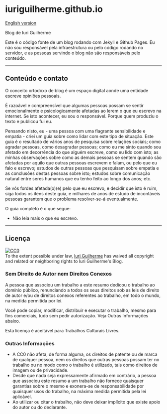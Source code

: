# iuriguilherme.github.io

[English version](README.md)  

Blog de Iuri Guilherme  

Este é o código fonte de um blog rodando com Jekyll e Github Pages. Eu não sou 
responsável pela infraestrutura ou pelo código rodando no servidor, e as 
pessoas servindo o blog não são responsáveis pelo conteúdo.  

---

## Conteúdo e contato

O conceito ortodoxo de blog é um espaço digital aonde uma entidade escreve 
opiniões pessoais.  

É razoável e compreensível que algumas pessoas possam se sentir emocionalmente 
e psicologicamente afetadas ao lerem o que eu escrevo na internet. Se isto 
acontecer, eu sou o responsável. Porque quem produziu o texto e publicou fui 
eu.  

Pensando nisto, eu - uma pessoa com uma flagrante sensibilidade e empatia - 
criei um guia sobre como lidar com este tipo de situação. Este guia é o 
resultado de vários anos de pesquisa sobre relações sociais; como agradar 
pessoas, como desagradar pessoas; como eu me sinto quando sou afetado em 
decorrência do que alguém escreve, como eu lido com isto; as minhas 
observações sobre como as demais pessoas se sentem quando são afetadas por 
aquilo que outras pessoas escrevem e falam, ou pelo que eu falo e escrevo; 
estudos de outras pessoas que pesquisam sobre empatia e as conclusões destas 
pessoas sobre isto; estudos sobre comunicação natural entre seres humanos que 
eu tenho feito ao longo dos anos; etc.  

Se vós fordes afetada(o)(e) pelo que eu escrevo, e decidir que isto é ruim, 
siga todos os itens deste guia, e milhares de anos de estudo de incontáveis 
pessoas garantem que o problema resolver-se-á eventualmente.  

O guia completo é o que segue:  

* Não leia mais o que eu escrevo.  

---

## Licença

<p xmlns:dct="http://purl.org/dc/terms/">
  <a rel="license"
     href="http://creativecommons.org/publicdomain/zero/1.0/">
    <img src="https://licensebuttons.net/p/zero/1.0/88x31.png" style="border-style: none;" alt="CC0" />
  </a>
  <br />
  To the extent possible under law,
  <a rel="dct:publisher"
     href="https://iuriguilherme.github.io">
    <span property="dct:title">Iuri Guilherme</span></a>
  has waived all copyright and related or neighboring rights to
  <span property="dct:title">Iuri Guilherme's Blog</span>.
</p>

### Sem Direito de Autor nem Direitos Conexos  

A pessoa que associou um trabalho a este resumo dedicou o trabalho ao domínio 
público, renunciando a todos os seus direitos sob as leis de direito de autor 
e/ou de direitos conexos referentes ao trabalho, em todo o mundo, na medida 
permitida por lei.  

Você pode copiar, modificar, distribuir e executar o trabalho, mesmo para fins 
comerciais, tudo sem pedir autorização. Veja Outras Informações abaixo.  

Esta licença é aceitável para Trabalhos Culturais Livres.  

### Outras Informações  

* A CC0 não afeta, de forma alguma, os direitos de patente ou de marca de 
qualquer pessoa, nem os direitos que outras pessoas possam ter no trabalho ou 
no modo como o trabalho é utilizado, tais como direitos de imagem ou de 
privacidade.  
* Desde que nada seja expressamente afirmado em contrário, a pessoa que 
associou este resumo a um trabalho não fornece quaisquer garantias sobre o 
mesmo e exonera-se de responsabilidade por quaisquer usos do trabalho, na 
máxima medida permitida pela lei aplicável.  
* Ao utilizar ou citar o trabalho, não deve deixar implícito que existe apoio 
do autor ou do declarante.  
